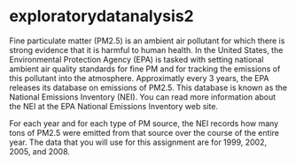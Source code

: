 # exploratorydatanalysis2

Fine particulate matter (PM2.5) is an ambient air pollutant for which there is strong evidence that 
it is harmful to human health. In the United States, the Environmental Protection Agency (EPA) is 
tasked with setting national ambient air quality standards for fine PM and for tracking the emissions 
of this pollutant into the atmosphere. Approximatly every 3 years, the EPA releases its database on emissions of PM2.5.
This database is known as the National Emissions Inventory (NEI). You can read more information 
about the NEI at the EPA National Emissions Inventory web site.

For each year and for each type of PM source, the NEI records how many tons of 
PM2.5 were emitted from that source over the course of the entire year. 
The data that you will use for this assignment are for 1999, 2002, 2005, and 2008.
